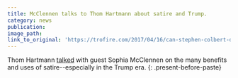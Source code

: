 ```yaml
---
title: McClennen talks to Thom Hartmann about satire and Trump.
category: news
publication:
image_path:
link_to_original: 'https://trofire.com/2017/04/16/can-stephen-colbert-defeat-trump-thom-hartmann-program/'
---
```



Thom Hartmann [talked](https://trofire.com/2017/04/16/can-stephen-colbert-defeat-trump-thom-hartmann-program/) with guest Sophia McClennen on the many benefits and uses of satire--especially in the Trump era.
{: .present-before-paste}